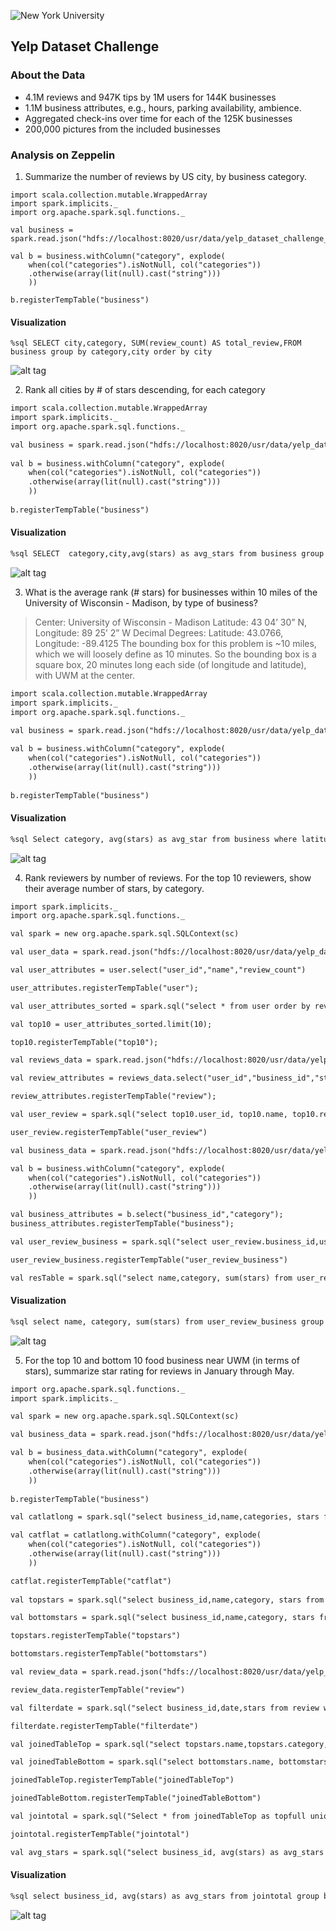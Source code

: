![New York University](https://upload.wikimedia.org/wikipedia/en/thumb/5/58/NYU_logo.svg/1280px-NYU_logo.svg.png)
## Yelp Dataset Challenge

### About the Data
- 4.1M reviews and 947K tips by 1M users for 144K businesses
- 1.1M business attributes, e.g., hours, parking availability, ambience.
- Aggregated check-ins over time for each of the 125K businesses
- 200,000 pictures from the included businesses

### Analysis on Zeppelin
1. Summarize the number of reviews by US city, by business category.
```
import scala.collection.mutable.WrappedArray
import spark.implicits._
import org.apache.spark.sql.functions._

val business = spark.read.json("hdfs://localhost:8020/usr/data/yelp_dataset_challenge_round9/yelp_academic_dataset_business.json")
 
val b = business.withColumn("category", explode(
    when(col("categories").isNotNull, col("categories"))
    .otherwise(array(lit(null).cast("string")))
    ))
    
b.registerTempTable("business")
```

#### Visualization

```
%sql SELECT city,category, SUM(review_count) AS total_review,FROM business group by category,city order by city

```
![alt tag](http://url/to/img1.png)

2. Rank all cities by # of stars descending, for each category
```markdown
import scala.collection.mutable.WrappedArray
import spark.implicits._
import org.apache.spark.sql.functions._

val business = spark.read.json("hdfs://localhost:8020/usr/data/yelp_dataset_challenge_round9/yelp_academic_dataset_business.json")
 
val b = business.withColumn("category", explode(
    when(col("categories").isNotNull, col("categories"))
    .otherwise(array(lit(null).cast("string")))
    ))
    
b.registerTempTable("business")

```
#### Visualization
```markdown
%sql SELECT  category,city,avg(stars) as avg_stars from business group by category,city order by category asc, avg_stars desc;

```
![alt tag](http://url/to/img2.png)

3. What is the average rank (# stars) for businesses within 10 miles of the University of Wisconsin - Madison, by type of business?
>Center: University of Wisconsin - Madison
>Latitude: 43 04’ 30” N, Longitude: 89 25’ 2” W
>Decimal Degrees: Latitude: 43.0766, Longitude: -89.4125
>The bounding box for this problem is ~10 miles, which we will loosely define as 10 minutes. So the bounding box is a square box, 20 minutes long each side (of longitude and latitude), with UWM at the center.
```markdown
import scala.collection.mutable.WrappedArray
import spark.implicits._
import org.apache.spark.sql.functions._

val business = spark.read.json("hdfs://localhost:8020/usr/data/yelp_dataset_challenge_round9/yelp_academic_dataset_business.json")
 
val b = business.withColumn("category", explode(
    when(col("categories").isNotNull, col("categories"))
    .otherwise(array(lit(null).cast("string")))
    ))
    
b.registerTempTable("business")
```
#### Visualization
```markdown
%sql Select category, avg(stars) as avg_star from business where latitude < 43.22145313 AND longitude < -89.21487592 AND latitude > 42.93172719 AND longitude > -89.61009908 group by category order by category;

```
![alt tag](http://url/to/img3.png)

4. Rank reviewers by number of reviews. For the top 10 reviewers, show their average number of stars, by category.
```markdown
import spark.implicits._
import org.apache.spark.sql.functions._

val spark = new org.apache.spark.sql.SQLContext(sc)

val user_data = spark.read.json("hdfs://localhost:8020/usr/data/yelp_dataset_challenge_round9/yelp_academic_dataset_user.json")

val user_attributes = user.select("user_id","name","review_count")

user_attributes.registerTempTable("user");

val user_attributes_sorted = spark.sql("select * from user order by review_count desc");

val top10 = user_attributes_sorted.limit(10);

top10.registerTempTable("top10");

val reviews_data = spark.read.json("hdfs://localhost:8020/usr/data/yelp_dataset_challenge_round9/yelp_academic_dataset_review.json")

val review_attributes = reviews_data.select("user_id","business_id","stars")

review_attributes.registerTempTable("review");

val user_review = spark.sql("select top10.user_id, top10.name, top10.review_count, review.business_id, review.stars from top10 JOIN review on top10.user_id=review.user_id")

user_review.registerTempTable("user_review")

val business_data = spark.read.json("hdfs://localhost:8020/usr/data/yelp_dataset_challenge_round9/yelp_academic_dataset_business.json")

val b = business.withColumn("category", explode(
    when(col("categories").isNotNull, col("categories"))
    .otherwise(array(lit(null).cast("string")))
    ))

val business_attributes = b.select("business_id","category");
business_attributes.registerTempTable("business");

val user_review_business = spark.sql("select user_review.business_id,user_review.name,user_review.stars,business.category from user_review JOIN business on user_review.business_id = business.business_id");

user_review_business.registerTempTable("user_review_business")

val resTable = spark.sql("select name,category, sum(stars) from user_review_business group by name,category")
```
#### Visualization
```markdown
%sql select name, category, sum(stars) from user_review_business group by name,category
```
![alt tag](http://url/to/img4.png)

5. For the top 10 and bottom 10 food business near UWM (in terms of stars), summarize star rating for reviews in January through May.
```markdown
import org.apache.spark.sql.functions._
import spark.implicits._

val spark = new org.apache.spark.sql.SQLContext(sc)

val business_data = spark.read.json("hdfs://localhost:8020/usr/data/yelp_dataset_challenge_round9/yelp_academic_dataset_business.json")

val b = business_data.withColumn("category", explode(
    when(col("categories").isNotNull, col("categories"))
    .otherwise(array(lit(null).cast("string")))
    ))
    
b.registerTempTable("business")

val catlatlong = spark.sql("select business_id,name,categories, stars from business where latitude >= 42.908333 AND latitude <= 43.241667 AND longitude >= -89.583889 AND longitude <= -89.250556 AND category == 'Food'");

val catflat = catlatlong.withColumn("category", explode(
    when(col("categories").isNotNull, col("categories"))
    .otherwise(array(lit(null).cast("string")))
    ))

catflat.registerTempTable("catflat")	
	
val topstars = spark.sql("select business_id,name,category, stars from catflat order by stars desc limit 10")

val bottomstars = spark.sql("select business_id,name,category, stars from catflat order by stars asc limit 10")

topstars.registerTempTable("topstars")

bottomstars.registerTempTable("bottomstars")

val review_data = spark.read.json("hdfs://localhost:8020/usr/data/yelp_dataset_challenge_round9/yelp_academic_dataset_review.json")

review_data.registerTempTable("review")

val filterdate = spark.sql("select business_id,date,stars from review where month(date)>=1 and month(date)<=5")

filterdate.registerTempTable("filterdate")

val joinedTableTop = spark.sql("select topstars.name,topstars.category, topstars.business_id, filterdate.date, filterdate.stars from topstars INNER JOIN filterdate on topstars.business_id = filterdate.business_id")

val joinedTableBottom = spark.sql("select bottomstars.name, bottomstars.category, bottomstars.business_id, filterdate.date, filterdate.stars from bottomstars INNER JOIN filterdate on bottomstars.business_id = filterdate.business_id")

joinedTableTop.registerTempTable("joinedTableTop")

joinedTableBottom.registerTempTable("joinedTableBottom")

val jointotal = spark.sql("Select * from joinedTableTop as topfull union Select * from joinedTableBottom as bottomfull")

jointotal.registerTempTable("jointotal")

val avg_stars = spark.sql("select business_id, avg(stars) as avg_stars from jointotal group by business_id")

```
#### Visualization
```markdown
%sql select business_id, avg(stars) as avg_stars from jointotal group by business_id

```
![alt tag](http://url/to/img5.png)
